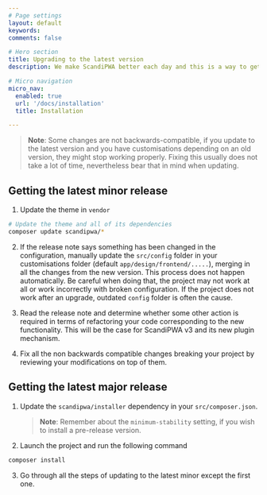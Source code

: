```yaml
---
# Page settings
layout: default
keywords:
comments: false

# Hero section
title: Upgrading to the latest version
description: We make ScandiPWA better each day and this is a way to get the best version available.

# Micro navigation
micro_nav:
  enabled: true
  url: '/docs/installation'
  title: Installation

---
```


> **Note**: Some changes are not backwards-compatible, if you update to the latest version and you have customisations depending on an old version, they might stop working properly. Fixing this usually does not take a lot of time, nevertheless bear that in mind when updating.

## Getting the latest minor release

1. Update the theme in `vendor`

```bash
# Update the theme and all of its dependencies
composer update scandipwa/*
```

2. If the release note says something has been changed in the configuration, manually update the `src/config` folder in your customisations folder (default `app/design/frontend/.....`), merging in all the changes from the new version. This process does not happen automatically. Be careful when doing that, the project may not work at all or work incorrectly with broken configuration. If the project does not work after an upgrade, outdated `config` folder is often the cause.

3. Read the release note and determine whether some other action is required in terms of refactoring your code corresponding to the new functionality. This will be the case for ScandiPWA v3 and its new plugin mechanism.

4. Fix all the non backwards compatible changes breaking your project by reviewing your modifications on top of them.

## Getting the latest major release

1. Update the `scandipwa/installer` dependency in your `src/composer.json`.

    > **Note**: Remember about the `minimum-stability` setting, if you wish to install a pre-release version.

2. Launch the project and run the following command

```bash
composer install
```

3. Go through all the steps of updating to the latest minor except the first one.